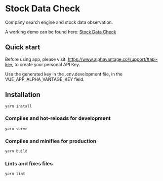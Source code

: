 # Stock Data Check

Company search engine and stock data observation.

A working demo can be found here: <a href="https://piotrdvlp.github.io/stock-data-check/">Stock Data Check</a>

## Quick start
Before using app, please visit: https://www.alphavantage.co/support/#api-key, to create your personal API Key.

Use the generated key in the .env.development file, in the VUE_APP_ALPHA_VANTAGE_KEY field.

## Installation
```
yarn install
```
### Compiles and hot-reloads for development
```
yarn serve
```

### Compiles and minifies for production
```
yarn build
```

### Lints and fixes files
```
yarn lint
```
